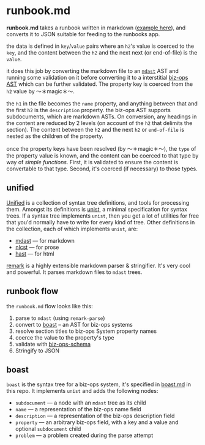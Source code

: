 # runbook.md

**runbook.md** takes a runbook written in markdown ([example here](../EXAMPLE.md)), and converts it to JSON suitable for feeding to the runbooks app.

the data is defined in `key`/`value` pairs where an `h2`'s value is coerced to the `key`, and the content between the `h2` and the next next (or end-of-file) is the `value`.

it does this job by converting the markdown file to an [`mdast`](https://github.com/syntax-tree/mdast/blob/master/readme.md) AST and running some validation on it before converting it to a interstitial [biz-ops AST](./boast.md) which can be further validated. The property key is coerced from the `h2` value by ～＊magic＊～.

the `h1` in the file becomes the `name` property, and anything between that and the first `h2` is the `description` property.
the biz-ops AST supports subdocuments, which are markdown ASTs. On conversion, any headings in the content are reduced by 2 levels (on account of the `h2` that delimits the section). The content between the `h2` and the next `h2` or `end-of-file` is nested as the children of the property.

once the property keys have been resolved (by ～＊magic＊～), the `type` of the property value is known, and the content can be coerced to that type by way of _simple functions_. First, it is validated to ensure the content is convertable to that type. Second, it's coerced (if necessary) to those types.

## unified

[Unified](https://unified.js.org) is a collection of syntax tree definitions, and tools for processing them. Amongst its definitions is [unist](https://github.com/syntax-tree/unist), a minimal specification for syntax trees. If a syntax tree implements `unist`, then you get a lot of utilities for free that you'd normally have to write for every kind of tree. Other definitions in the collection, each of which implements `unist`, are:

-   [mdast](https://github.com/syntax-tree/mdast) — for markdown
-   [nlcst](https://github.com/syntax-tree/nlcst) — for prose
-   [hast](https://github.com/syntax-tree/hast) — for html

[remark](https://github.com/remarkjs/remark) is a highly extensible markdown parser & stringifier. It's very cool and powerful. It parses markdown files to `mdast` trees.

## runbook flow

the `runbook.md` flow looks like this:

1. parse to `mdast` (using `remark-parse`)
2. convert to [boast](./boast.md) – an AST for biz-ops systems
3. resolve section titles to biz-ops System property names
4. coerce the value to the property's type
5. validate with [biz-ops-schema](https://github.com/financial-times/biz-ops-schema)
6. Stringify to JSON

## boast

`boast` is the syntax tree for a biz-ops system, it's specified in [boast.md](./boast.md) in this repo. It implements `unist` and adds the following nodes:

-   `subdocument` — a node with an `mdast` tree as its child
-   `name` — a representation of the biz-ops name field
-   `description` — a representation of the biz-ops description field
-   `property` — an arbitrary biz-ops field, with a key and a value and optional `subdocument` child
-   `problem` — a problem created during the parse attempt
